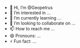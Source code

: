 - 👋 Hi, I’m @Geopetrus
- 👀 I’m interested in ...
- 🌱 I’m currently learning ...
- 💞️ I’m looking to collaborate on ...
- 📫 How to reach me ...
- 😄 Pronouns: ...
- ⚡ Fun fact: ...

<!---
Geopetrus/Geopetrus is a ✨ special ✨ repository because its `README.md` (this file) appears on your GitHub profile.
You can click the Preview link to take a look at your changes.
--->
